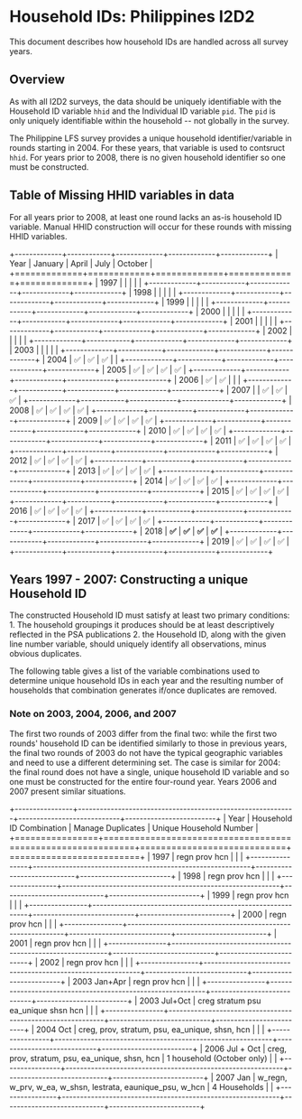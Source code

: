 # Household IDs: Philippines I2D2

This document describes how household IDs are handled across all survey years.

## Overview

As with all I2D2 surveys, the data should be uniquely identifiable with the Household ID variable `hhid` and the Individual ID variable `pid`. The `pid` is only uniquely identifiable within the household -- not globally in the survey.

The Philippine LFS survey provides a unique household identifier/variable in rounds starting in 2004. For these years, that variable is used to contsruct `hhid`. For years prior to 2008, there is no given household identifier so one must be constructed.

## Table of Missing HHID variables in data

For all years prior to 2008, at least one round lacks an as-is household ID variable. Manual HHID construction will occur for these rounds with missing HHID variables.

+-------------+------------+-------------+-------------+-------------+
| Year        | January    | April       | July        | October     |
+=============+============+=============+=============+=============+
| 1997        |            |             |             |             |
+-------------+------------+-------------+-------------+-------------+
| 1998        |            |             |             |             |
+-------------+------------+-------------+-------------+-------------+
| 1999        |            |             |             |             |
+-------------+------------+-------------+-------------+-------------+
| 2000        |            |             |             |             |
+-------------+------------+-------------+-------------+-------------+
| 2001        |            |             |             |             |
+-------------+------------+-------------+-------------+-------------+
| 2002        |            |             |             |             |
+-------------+------------+-------------+-------------+-------------+
| 2003        |            |             |             |             |
+-------------+------------+-------------+-------------+-------------+
| 2004        | ✅          | ✅           | ✅           |             |
+-------------+------------+-------------+-------------+-------------+
| 2005        | ✅          | ✅           | ✅           | ✅           |
+-------------+------------+-------------+-------------+-------------+
| 2006        | ✅          | ✅           |             |             |
+-------------+------------+-------------+-------------+-------------+
| 2007        |            | ✅           | ✅           | ✅           |
+-------------+------------+-------------+-------------+-------------+
| 2008        | ✅          | ✅           | ✅           | ✅           |
+-------------+------------+-------------+-------------+-------------+
| 2009        | ✅          | ✅           | ✅           | ✅           |
+-------------+------------+-------------+-------------+-------------+
| 2010        | ✅          | ✅           | ✅           | ✅           |
+-------------+------------+-------------+-------------+-------------+
| 2011        | ✅          | ✅           | ✅           | ✅           |
+-------------+------------+-------------+-------------+-------------+
| 2012        | ✅          | ✅           | ✅           | ✅           |
+-------------+------------+-------------+-------------+-------------+
| 2013        | ✅          | ✅           | ✅           | ✅           |
+-------------+------------+-------------+-------------+-------------+
| 2014        | ✅          | ✅           | ✅           | ✅           |
+-------------+------------+-------------+-------------+-------------+
| 2015        | ✅          | ✅           | ✅           | ✅           |
+-------------+------------+-------------+-------------+-------------+
| 2016        | ✅          | ✅           | ✅           | ✅           |
+-------------+------------+-------------+-------------+-------------+
| 2017        | ✅          | ✅           | ✅           | ✅           |
+-------------+------------+-------------+-------------+-------------+
| 2018        | **✅**      | **✅**       | **✅**       | **✅**       |
+-------------+------------+-------------+-------------+-------------+
| 2019        | ✅          | ✅           | ✅           | ✅           |
+-------------+------------+-------------+-------------+-------------+

## Years 1997 - 2007: Constructing a unique Household ID

The constructed Household ID must satisfy at least two primary conditions: 1. The household groupings it produces should be at least descriptively reflected in the PSA publications 2. the Household ID, along with the given line number variable, should uniquely identify all observations, minus obvious duplicates.

The following table gives a list of the variable combinations used to determine unique household IDs in each year and the resulting number of households that combination generates if/once duplicates are removed.

### Note on 2003, 2004, 2006, and 2007

The first two rounds of 2003 differ from the final two: while the first two rounds' household ID can be identified similarly to those in previous years, the final two rounds of 2003 do not have the typical geographic variables and need to use a different determining set. The case is similar for 2004: the final round does not have a single, unique household ID variable and so one must be constructed for the entire four-round year. Years 2006 and 2007 present similar situations.

+----------------+------------------------------------------------------------+----------------------------+-------------------------+
| Year           | Household ID Combination                                   | Manage Duplicates          | Unique Household Number |
+================+============================================================+============================+=========================+
| 1997           | regn prov hcn                                              |                            |                         |
+----------------+------------------------------------------------------------+----------------------------+-------------------------+
| 1998           | regn prov hcn                                              |                            |                         |
+----------------+------------------------------------------------------------+----------------------------+-------------------------+
| 1999           | regn prov hcn                                              |                            |                         |
+----------------+------------------------------------------------------------+----------------------------+-------------------------+
| 2000           | regn prov hcn                                              |                            |                         |
+----------------+------------------------------------------------------------+----------------------------+-------------------------+
| 2001           | regn prov hcn                                              |                            |                         |
+----------------+------------------------------------------------------------+----------------------------+-------------------------+
| 2002           | regn prov hcn                                              |                            |                         |
+----------------+------------------------------------------------------------+----------------------------+-------------------------+
| 2003 Jan+Apr   | regn prov hcn                                              |                            |                         |
+----------------+------------------------------------------------------------+----------------------------+-------------------------+
| 2003 Jul+Oct   | creg stratum psu ea_unique shsn hcn                        |                            |                         |
+----------------+------------------------------------------------------------+----------------------------+-------------------------+
| 2004 Oct       | creg, prov, stratum, psu, ea_unique, shsn, hcn             |                            |                         |
+----------------+------------------------------------------------------------+----------------------------+-------------------------+
| 2006 Jul + Oct | creg, prov, stratum, psu, ea_unique, shsn, hcn             | 1 household (October only) |                         |
+----------------+------------------------------------------------------------+----------------------------+-------------------------+
| 2007 Jan       | w_regn, w_prv, w_ea, w_shsn, lestrata, eaunique_psu, w_hcn | 4 Households               |                         |
+----------------+------------------------------------------------------------+----------------------------+-------------------------+

## 
